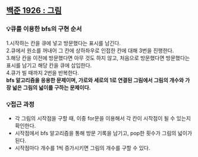 ## [백준 1926 : 그림](https://www.acmicpc.net/problem/1926)  
### 💡큐를 이용한 bfs의 구현 순서
1.시작하는 칸을 큐에 넣고 방문했다는 표시를 남긴다.  
2.큐에서 원소를 꺼내어 그 칸에 상하좌우로 인접한 칸에 대해 3번을 진행한다.  
3.해당 칸을 이전에 방문했다면 아무 것도 하지 않고, 처음으로 방문했다면 방문했다는 표시를 남기고 해당 칸을 큐에 삽입한다.  
4.큐가 빌 때까지 2번을 반복한다.  
**bfs 알고리즘을 응용한 문제이며, 가로와 세로의 1로 연결된 그림에서 그림의 개수와 가장 넓은 그림의 넓이를 구하는 문제이다.**
### 💡접근 과정  
- 각 그림의 시작점을 구할 때, 이중 for문을 이용해서 각 칸이 시작점이 될 수 있는지 확인한다.  
- 시작점에서 bfs 알고리즘을 통해 방문 기록을 남기고, pop한 횟수가 그림의 넓이가 된다.  
- 시작점마다 개수를 1씩 증가시키면 그림의 개수를 구할 수 있다.   
```c++


```
